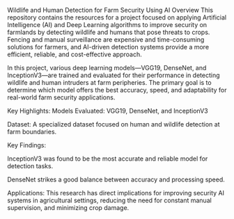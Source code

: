 Wildlife and Human Detection for Farm Security Using AI
Overview
This repository contains the  resources for a project focused on applying Artificial Intelligence (AI) and Deep Learning algorithms to improve security on farmlands by detecting wildlife and humans that pose threats to crops. Fencing and manual surveillance are expensive and time-consuming solutions for farmers, and AI-driven detection systems provide a more efficient, reliable, and cost-effective approach.

In this project, various deep learning models—VGG19, DenseNet, and InceptionV3—are trained and evaluated for their performance in detecting wildlife and human intruders at farm peripheries. The primary goal is to determine which model offers the best accuracy, speed, and adaptability for real-world farm security applications.

Key Highlights:
Models Evaluated: VGG19, DenseNet, and InceptionV3

Dataset: A specialized dataset focused on human and wildlife detection at farm boundaries.

Key Findings:

InceptionV3 was found to be the most accurate and reliable model for detection tasks.

DenseNet strikes a good balance between accuracy and processing speed.

Applications: This research has direct implications for improving security AI systems in agricultural settings, reducing the need for constant manual supervision, and minimizing crop damage.
